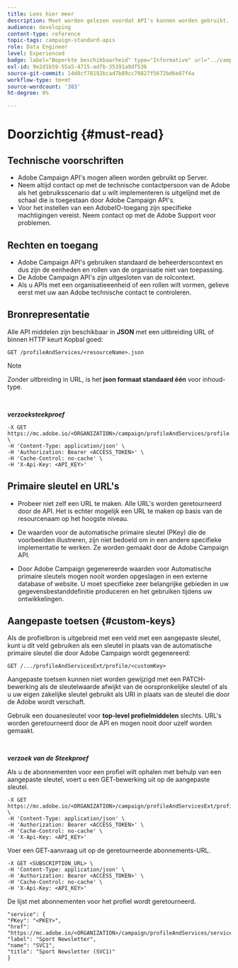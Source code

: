 ```yaml
---
title: Lees hier meer
description: Moet worden gelezen voordat API's kunnen worden gebruikt.
audience: developing
content-type: reference
topic-tags: campaign-standard-apis
role: Data Engineer
level: Experienced
badge: label="Beperkte beschikbaarheid" type="Informative" url="../campaign-standard-migration-home.md" tooltip="Beperkt tot gemigreerde gebruikers in Campaign Standard"
exl-id: 9e2d1b59-55a5-4715-adfb-35191a9df536
source-git-commit: 14d8cf78192bcad7b89cc70827f5672bd6e07f4a
workflow-type: tm+mt
source-wordcount: '383'
ht-degree: 0%

---
```


# Doorzichtig {#must-read}

## Technische voorschriften

* Adobe Campaign API&#39;s mogen alleen worden gebruikt op Server.
* Neem altijd contact op met de technische contactpersoon van de Adobe als het gebruiksscenario dat u wilt implementeren is uitgelijnd met de schaal die is toegestaan door Adobe Campaign API&#39;s.
* Voor het instellen van een AdobeIO-toegang zijn specifieke machtigingen vereist. Neem contact op met de Adobe Support voor problemen.

## Rechten en toegang

* Adobe Campaign API&#39;s gebruiken standaard de beheerderscontext en dus zijn de eenheden en rollen van de organisatie niet van toepassing.
* De Adobe Campaign API&#39;s zijn uitgesloten van de rolcontext.
* Als u APIs met een organisatieeenheid of een rollen wilt vormen, gelieve eerst met uw aan Adobe technische contact te controleren.

## Bronrepresentatie

Alle API middelen zijn beschikbaar in **JSON** met een uitbreiding URL of binnen HTTP keurt Kopbal goed:

`GET /profileAndServices/<resourceName>.json`

>[!NOTE]
>
>Zonder uitbreiding in URL, is het **json formaat standaard één** voor inhoud-type.

<br/>

***verzoeksteekproef***

```
-X GET https://mc.adobe.io/<ORGANIZATION>/campaign/profileAndServices/profile.json \
-H 'Content-Type: application/json' \
-H 'Authorization: Bearer <ACCESS_TOKEN>' \
-H 'Cache-Control: no-cache' \
-H 'X-Api-Key: <API_KEY>'
```

## Primaire sleutel en URL&#39;s

* Probeer niet zelf een URL te maken. Alle URL&#39;s worden geretourneerd door de API. Het is echter mogelijk een URL te maken op basis van de resourcenaam op het hoogste niveau.

* De waarden voor de automatische primaire sleutel (PKey) die de voorbeelden illustreren, zijn niet bedoeld om in een andere specifieke implementatie te werken. Ze worden gemaakt door de Adobe Campaign API.

* Door Adobe Campaign gegenereerde waarden voor Automatische primaire sleutels mogen nooit worden opgeslagen in een externe database of website. U moet specifieke zeer belangrijke gebieden in uw gegevensbestanddefinitie produceren en het gebruiken tijdens uw ontwikkelingen.

## Aangepaste toetsen {#custom-keys}

Als de profielbron is uitgebreid met een veld met een aangepaste sleutel, kunt u dit veld gebruiken als een sleutel in plaats van de automatische primaire sleutel die door Adobe Campaign wordt gegenereerd:

`GET /.../profileAndServicesExt/profile/<customKey>`

Aangepaste toetsen kunnen niet worden gewijzigd met een PATCH-bewerking als de sleutelwaarde afwijkt van de oorspronkelijke sleutel of als u uw eigen zakelijke sleutel gebruikt als URI in plaats van de sleutel die door de Adobe wordt verschaft.

Gebruik een douanesleutel voor **top-level profielmiddelen** slechts. URL&#39;s worden geretourneerd door de API en mogen nooit door uzelf worden gemaakt.

<br/>

***verzoek van de Steekproef***

Als u de abonnementen voor een profiel wilt ophalen met behulp van een aangepaste sleutel, voert u een GET-bewerking uit op de aangepaste sleutel.

```
-X GET https://mc.adobe.io/<ORGANIZATION>/campaign/profileAndServicesExt/profile/<customKey> \
-H 'Content-Type: application/json' \
-H 'Authorization: Bearer <ACCESS_TOKEN>' \
-H 'Cache-Control: no-cache' \
-H 'X-Api-Key: <API_KEY>'
```

Voer een GET-aanvraag uit op de geretourneerde abonnements-URL.

```
-X GET <SUBSCRIPTION_URL> \
-H 'Content-Type: application/json' \
-H 'Authorization: Bearer <ACCESS_TOKEN>' \
-H 'Cache-Control: no-cache' \
-H 'X-Api-Key: <API_KEY>'
```

De lijst met abonnementen voor het profiel wordt geretourneerd.

```
"service": {
"PKey": "<PKEY>",
"href": "https://mc.adobe.io/<ORGANIZATION>/campaign/profileAndServices/service/<PKEY>",
"label": "Sport Newsletter",
"name": "SVC1",
"title": "Sport Newsletter (SVC1)"
}
```
